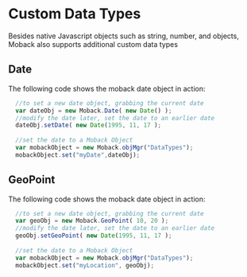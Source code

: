 Custom Data Types
=================

Besides native Javascript objects such as string, number, and objects, 
Moback also supports additional custom data types

Date
---------------
The following code shows the moback date object in action:
```javascript
  //to set a new date object, grabbing the current date
  var dateObj = new Moback.Date( new Date() );
  //modify the date later, set the date to an earlier date
  dateObj.setDate( new Date(1995, 11, 17 );
  
  //set the date to a Moback Object
  var mobackObject = new Moback.objMgr("DataTypes");
  mobackObject.set("myDate",dateObj);                
```
             
GeoPoint
---------------
The following code shows the moback date object in action:
```javascript
  //to set a new date object, grabbing the current date
  var geoObj = new Moback.GeoPoint( 10, 20 );
  //modify the date later, set the date to an earlier date
  geoObj.setGeoPoint( new Date(1995, 11, 17 );
  
  //set the date to a Moback Object
  var mobackObject = new Moback.objMgr("DataTypes");
  mobackObject.set("myLocation", geoObj);
```
             

